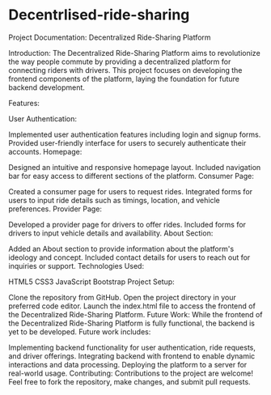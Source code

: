 # Decentrlised-ride-sharing
Project Documentation: Decentralized Ride-Sharing Platform

Introduction:
The Decentralized Ride-Sharing Platform aims to revolutionize the way people commute by providing a decentralized platform for connecting riders with drivers. This project focuses on developing the frontend components of the platform, laying the foundation for future backend development.

Features:

User Authentication:

Implemented user authentication features including login and signup forms.
Provided user-friendly interface for users to securely authenticate their accounts.
Homepage:

Designed an intuitive and responsive homepage layout.
Included navigation bar for easy access to different sections of the platform.
Consumer Page:

Created a consumer page for users to request rides.
Integrated forms for users to input ride details such as timings, location, and vehicle preferences.
Provider Page:

Developed a provider page for drivers to offer rides.
Included forms for drivers to input vehicle details and availability.
About Section:

Added an About section to provide information about the platform's ideology and concept.
Included contact details for users to reach out for inquiries or support.
Technologies Used:

HTML5
CSS3
JavaScript
Bootstrap
Project Setup:

Clone the repository from GitHub.
Open the project directory in your preferred code editor.
Launch the index.html file to access the frontend of the Decentralized Ride-Sharing Platform.
Future Work:
While the frontend of the Decentralized Ride-Sharing Platform is fully functional, the backend is yet to be developed. Future work includes:

Implementing backend functionality for user authentication, ride requests, and driver offerings.
Integrating backend with frontend to enable dynamic interactions and data processing.
Deploying the platform to a server for real-world usage.
Contributing:
Contributions to the project are welcome! Feel free to fork the repository, make changes, and submit pull requests.

